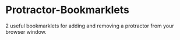 # Protractor-Bookmarklets
2 useful bookmarklets for adding and removing a protractor from your browser window.
